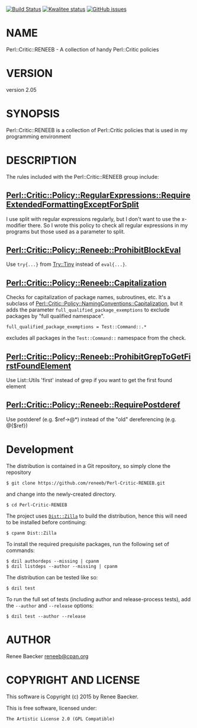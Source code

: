 [![Build Status](https://travis-ci.org/reneeb/Perl-Critic-RENEEB.svg?branch=master)](https://travis-ci.org/reneeb/Perl-Critic-RENEEB)
[![Kwalitee status](http://cpants.cpanauthors.org/dist/Perl-Critic-RENEEB.png)](https://cpants.cpanauthors.org/dist/Perl-Critic-RENEEB)
[![GitHub issues](https://img.shields.io/github/issues/reneeb/Perl-Critic-RENEEB.svg)](https://github.com/reneeb/Perl-Critic-RENEEB/issues)

# NAME

Perl::Critic::RENEEB - A collection of handy Perl::Critic policies

# VERSION

version 2.05

# SYNOPSIS

Perl::Critic::RENEEB is a collection of Perl::Critic policies that
is used in my programming environment

# DESCRIPTION

The rules included with the Perl::Critic::RENEEB group include:

## [Perl::Critic::Policy::RegularExpressions::RequireExtendedFormattingExceptForSplit](https://metacpan.org/pod/Perl%3A%3ACritic%3A%3APolicy%3A%3ARegularExpressions%3A%3ARequireExtendedFormattingExceptForSplit)

I use split with regular expressions regularly, but I don't want to use the x-modifier there. So
I wrote this policy to check all regular expressions in my programs but those used as a parameter to split.

## [Perl::Critic::Policy::Reneeb::ProhibitBlockEval](https://metacpan.org/pod/Perl%3A%3ACritic%3A%3APolicy%3A%3AReneeb%3A%3AProhibitBlockEval)

Use `try{...}` from [Try::Tiny](https://metacpan.org/pod/Try::Tiny) instead of `eval{...}`.

## [Perl::Critic::Policy::Reneeb::Capitalization](https://metacpan.org/pod/Perl%3A%3ACritic%3A%3APolicy%3A%3AReneeb%3A%3ACapitalization)

Checks for capitalization of package names, subroutines, etc. It's a subclass of
[Perl::Critic::Policy::NamingConventions::Capitalization](https://metacpan.org/pod/Perl%3A%3ACritic%3A%3APolicy%3A%3ANamingConventions%3A%3ACapitalization), but it adds the parameter
`full_qualified_package_exemptions` to exclude packages by "full qualified namespace".

    full_qualified_package_exemptions = Test::Command::.*

excludes all packages in the `Test::Command::` namespace from the check.

## [Perl::Critic::Policy::Reneeb::ProhibitGrepToGetFirstFoundElement](https://metacpan.org/pod/Perl%3A%3ACritic%3A%3APolicy%3A%3AReneeb%3A%3AProhibitGrepToGetFirstFoundElement)

Use List::Utils 'first' instead of grep if you want to get the first found element

## [Perl::Critic::Policy::Reneeb::RequirePostderef](https://metacpan.org/pod/Perl%3A%3ACritic%3A%3APolicy%3A%3AReneeb%3A%3ARequirePostderef)

Use postderef (e.g. $ref->@\*) instead of the "old" dereferencing (e.g. @{$ref})



# Development

The distribution is contained in a Git repository, so simply clone the
repository

```
$ git clone https://github.com/reneeb/Perl-Critic-RENEEB.git
```

and change into the newly-created directory.

```
$ cd Perl-Critic-RENEEB
```

The project uses [`Dist::Zilla`](https://metacpan.org/pod/Dist::Zilla) to
build the distribution, hence this will need to be installed before
continuing:

```
$ cpanm Dist::Zilla
```

To install the required prequisite packages, run the following set of
commands:

```
$ dzil authordeps --missing | cpanm
$ dzil listdeps --author --missing | cpanm
```

The distribution can be tested like so:

```
$ dzil test
```

To run the full set of tests (including author and release-process tests),
add the `--author` and `--release` options:

```
$ dzil test --author --release
```

# AUTHOR

Renee Baecker <reneeb@cpan.org>

# COPYRIGHT AND LICENSE

This software is Copyright (c) 2015 by Renee Baecker.

This is free software, licensed under:

    The Artistic License 2.0 (GPL Compatible)
